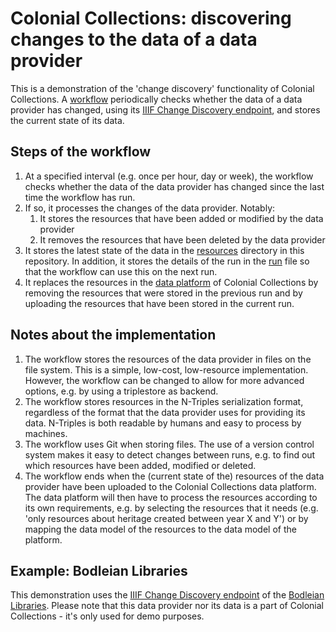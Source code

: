 # Colonial Collections: discovering changes to the data of a data provider

This is a demonstration of the 'change discovery' functionality of Colonial Collections. A [workflow](.github/workflows/process-changes.yaml) periodically checks whether the data of a data provider has changed, using its [IIIF Change Discovery endpoint](https://iiif.io/api/discovery/1.0/), and stores the current state of its data.

## Steps of the workflow

1. At a specified interval (e.g. once per hour, day or week), the workflow checks whether the data of the data provider has changed since the last time the workflow has run.
1. If so, it processes the changes of the data provider. Notably:
    1. It stores the resources that have been added or modified by the data provider
    1. It removes the resources that have been deleted by the data provider
1. It stores the latest state of the data in the [resources](./resources/) directory in this repository. In addition, it stores the details of the run in the [run](./run.nt) file so that the workflow can use this on the next run.
1. It replaces the resources in the [data platform](https://colonial-heritage.triply.cc/data-hub-development/iiif-change-discovery-demo/graphs) of Colonial Collections by removing the resources that were stored in the previous run and by uploading the resources that have been stored in the current run.

## Notes about the implementation

1. The workflow stores the resources of the data provider in files on the file system. This is a simple, low-cost, low-resource implementation. However, the workflow can be changed to allow for more advanced options, e.g. by using a triplestore as backend.
1. The workflow stores resources in the N-Triples serialization format, regardless of the format that the data provider uses for providing its data. N-Triples is both readable by humans and easy to process by machines.
1. The workflow uses Git when storing files. The use of a version control system makes it easy to detect changes between runs, e.g. to find out which resources have been added, modified or deleted.
1. The workflow ends when the (current state of the) resources of the data provider have been uploaded to the Colonial Collections data platform. The data platform will then have to process the resources according to its own requirements, e.g. by selecting the resources that it needs (e.g. 'only resources about heritage created between year X and Y') or by mapping the data model of the resources to the data model of the platform.

## Example: Bodleian Libraries

This demonstration uses the [IIIF Change Discovery endpoint](https://iiif.bodleian.ox.ac.uk/iiif/activity/all-changes) of the [Bodleian Libraries](https://digital.bodleian.ox.ac.uk/). Please note that this data provider nor its data is a part of Colonial Collections - it's only used for demo purposes.
